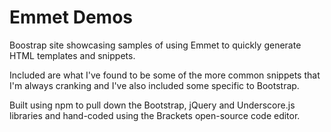 # Emmet Demos

Boostrap site showcasing samples of using Emmet to quickly generate HTML templates and snippets.

Included are what I've found to be some of the more common snippets that I'm always cranking and I've 
also included some specific to Bootstrap.

Built using npm to pull down the Bootstrap, jQuery and Underscore.js libraries and hand-coded using the 
Brackets open-source code editor.
